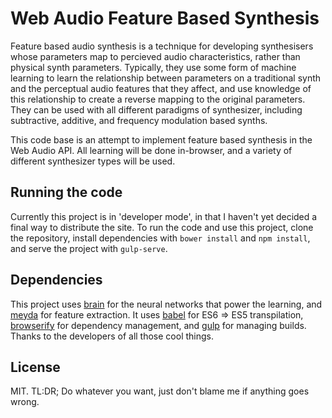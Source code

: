 # Web Audio Feature Based Synthesis
Feature based audio synthesis is a technique for developing synthesisers whose parameters map to percieved audio characteristics, rather than physical synth parameters. Typically, they use some form of machine learning to learn the relationship between parameters on a traditional synth and the perceptual audio features that they affect, and use knowledge of this relationship to create a reverse mapping to the original parameters. They can be used with all different paradigms of synthesizer, including subtractive, additive, and frequency modulation based synths.

This code base is an attempt to implement feature based synthesis in the Web Audio API. All learning will be done in-browser, and a variety of different synthesizer types will be used.

## Running the code
Currently this project is in 'developer mode', in that I haven't yet decided a final way to distribute the site. To run the code and use this project, clone the repository, install dependencies with `bower install` and `npm install`, and serve the project with `gulp-serve`.

## Dependencies
This project uses [brain](https://github.com/harthur/brain) for the neural networks that power the learning, and [meyda](https://github.com/hughrawlinson/meyda) for feature extraction. It uses [babel](https://babeljs.io) for ES6 => ES5 transpilation, [browserify](https://browserify.org) for dependency management, and [gulp](http://gulpjs.com/) for managing builds. Thanks to the developers of all those cool things.

## License
MIT. TL:DR; Do whatever you want, just don't blame me if anything goes wrong.
